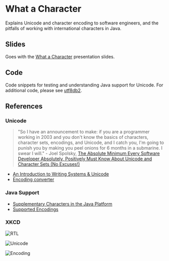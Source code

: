 # What a Character

Explains Unicode and character encoding to software engineers, and the pitfalls of working with international characters in Java.

## Slides

Goes with the [What a Character](https://docs.google.com/presentation/d/17NQzfRJuebKGc7Bz3C3-qTGAtI88r4gmLYiSWmVyXcU/pub?start=false&loop=false) presentation slides.

## Code

Code snippets for testing and understanding Java support for Unicode. For additional code, please see [utf8db2](https://github.com/sualeh/utf8db2). 

## References

### Unicode

> "So I have an announcement to make: if you are a programmer working in 2003 and you don't know the basics of characters, character sets, encodings, and Unicode, and I catch you, I'm going to punish you by making you peel onions for 6 months in a submarine. I swear I will." - Joel Spolsky, [The Absolute Minimum Every Software Developer Absolutely, Positively Must Know About Unicode and Character Sets (No Excuses!)](http://www.joelonsoftware.com/articles/Unicode.html)

- [An Introduction to Writing Systems & Unicode](https://r12a.github.io/scripts/tutorial/)
- [Encoding converter](https://r12a.github.io/apps/encodings/)

### Java Support
- [Supplementary Characters in the Java Platform](http://www.oracle.com/us/technologies/java/supplementary-142654.html)
- [Supported Encodings](https://docs.oracle.com/javase/8/docs/technotes/guides/intl/encoding.doc.html)

### XKCD

![RTL](http://imgs.xkcd.com/comics/rtl.png "RTL")

![Unicode](http://imgs.xkcd.com/comics/unicode.png "Unicode")

![Encoding](http://imgs.xkcd.com/comics/encoding.png "Encoding")

